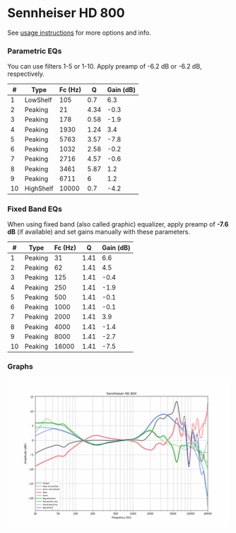 # Sennheiser HD 800
See [usage instructions](https://github.com/jaakkopasanen/AutoEq#usage) for more options and info.

### Parametric EQs
You can use filters 1-5 or 1-10. Apply preamp of -6.2 dB or -6.2 dB, respectively.

|   # | Type      |   Fc (Hz) |    Q |   Gain (dB) |
|-----|-----------|-----------|------|-------------|
|   1 | LowShelf  |       105 | 0.7  |         6.3 |
|   2 | Peaking   |        21 | 4.34 |        -0.3 |
|   3 | Peaking   |       178 | 0.58 |        -1.9 |
|   4 | Peaking   |      1930 | 1.24 |         3.4 |
|   5 | Peaking   |      5763 | 3.57 |        -7.8 |
|   6 | Peaking   |      1032 | 2.58 |        -0.2 |
|   7 | Peaking   |      2716 | 4.57 |        -0.6 |
|   8 | Peaking   |      3461 | 5.87 |         1.2 |
|   9 | Peaking   |      6711 | 6    |         1.2 |
|  10 | HighShelf |     10000 | 0.7  |        -4.2 |

### Fixed Band EQs
When using fixed band (also called graphic) equalizer, apply preamp of **-7.6 dB** (if available) and set gains manually with these parameters.

|   # | Type    |   Fc (Hz) |    Q |   Gain (dB) |
|-----|---------|-----------|------|-------------|
|   1 | Peaking |        31 | 1.41 |         6.6 |
|   2 | Peaking |        62 | 1.41 |         4.5 |
|   3 | Peaking |       125 | 1.41 |        -0.4 |
|   4 | Peaking |       250 | 1.41 |        -1.9 |
|   5 | Peaking |       500 | 1.41 |        -0.1 |
|   6 | Peaking |      1000 | 1.41 |        -0.1 |
|   7 | Peaking |      2000 | 1.41 |         3.9 |
|   8 | Peaking |      4000 | 1.41 |        -1.4 |
|   9 | Peaking |      8000 | 1.41 |        -2.7 |
|  10 | Peaking |     16000 | 1.41 |        -7.5 |

### Graphs
![](./Sennheiser%20HD%20800.png)
